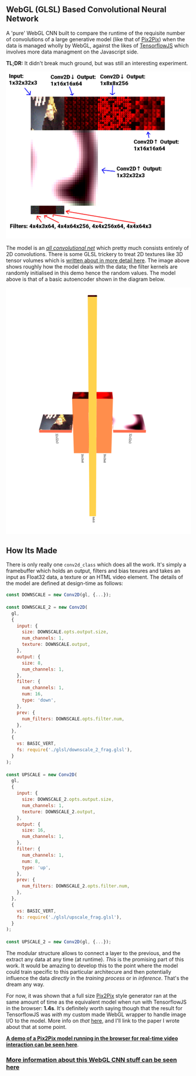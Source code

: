 ## WebGL (GLSL) Based Convolutional Neural Network

A 'pure' WebGL CNN built to compare the runtime of the requisite number of convolutions of a large generative model (like that of [Pix2Pix][p2p]) when the data is managed wholly by WebGL, against the likes of [TensorflowJS][tfjs] which involves more data managment on the Javascript side.

__TL;DR:__ It didn't break much ground, but was still an interesting experiment.

![WebGL CNN Process](webgl_cnn.jpg)

The model is an [_all convolutional net_][acnn] which pretty much consists entirely of 2D convolutions. There is some GLSL trickery to treat 2D textures like 3D tensor volumes which is [written about in more detail here][writeup]. The image above shows roughly how the model deals with the data; the filter kernels are randomly initialised in this demo hence the random values. The model above is that of a basic autoencoder shown in the diagram below.

![Diagram](diagram.png)

## How Its Made

There is only really one `conv2d_class` which does all the work. It's simply a framebuffer which holds an output, filters and bias texures and takes an input as Float32 data, a texture or an HTML video element. The details of the model are defined at design-time as follows:

```javascript
const DOWNSCALE = new Conv2D(gl, {...});

const DOWNSCALE_2 = new Conv2D(
  gl,
  {
    input: {
      size: DOWNSCALE.opts.output.size,
      num_channels: 1,
      texture: DOWNSCALE.output,
    },
    output: {
      size: 8,
      num_channels: 1,
    },
    filter: {
      num_channels: 1,
      num: 16,
      type: 'down',
    },
    prev: {
      num_filters: DOWNSCALE.opts.filter.num,
    },
  },
  {
    vs: BASIC_VERT,
    fs: require('./glsl/downscale_2_frag.glsl'),
  }
);

const UPSCALE = new Conv2D(
  gl,
  {
    input: {
      size: DOWNSCALE_2.opts.output.size,
      num_channels: 1,
      texture: DOWNSCALE_2.output,
    },
    output: {
      size: 16,
      num_channels: 1,
    },
    filter: {
      num_channels: 1,
      num: 8,
      type: 'up',
    },
    prev: {
      num_filters: DOWNSCALE_2.opts.filter.num,
    },
  },
  {
    vs: BASIC_VERT,
    fs: require('./glsl/upscale_frag.glsl'),
  }
);

const UPSCALE_2 = new Conv2D(gl, {...});
```

The modular structure allows to connect a layer to the previous, and the extract any data at any time (at runtime). _This_ is the promising part of this work. It would be amazing to develop this to the point where the model could train specific to this particular architecure and then potentially influence the data _directly_ in the _training process_ or in _inference_. That's the dream any way.

For now, it was shown that a full size [Pix2Pix][p2p] style generator ran at the same amount of time as the equivalent model when run with TensorflowJS in the browser: __1.4s__. It's definitely worth saying though that the result for TensorflowJS was _with_ my custom made WebGL wrapper to handle image I/O to the model. More info on _that_ [here](https://joshmurr.github.io/cci-thesis-log/tensorflow/webgl/2020/11/22/learning-to-learn-to-see.html), and I'll link to the paper I wrote about that at some point.

[__A demo of a Pix2Pix model running in the browser for real-time video interaction can be seen here__][ltlts].

### [More information about this WebGL CNN stuff can be seen here](https://joshmurr.github.io/cci-thesis-log/webgl/cnn/2020/11/21/webgl-cnn-followup.html)

[p2p]: https://phillipi.github.io/pix2pix/
[tfjs]: https://github.com/tensorflow/tfjs
[acnn]: https://arxiv.org/abs/1412.6806
[writeup]: https://joshmurr.github.io/cci-thesis-log/webgl/cnn/glsl/2020/10/28/webgl-cnn.html
[ltlts]: https://learning-to-learn-to-see.netlify.app/
